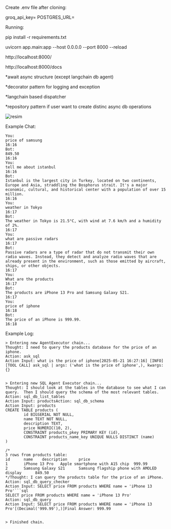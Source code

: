 Create .env file after cloning:

groq_api_key=
POSTGRES_URL=

Running:

pip install -r requirements.txt

uvicorn app.main:app --host 0.0.0.0 --port 8000 --reload

http://localhost:8000/

http://localhost:8000/docs  

*await async structure (except langchain db agent)

*decorator pattern for logging and exception

*langchain based dispatcher

*repository pattern if user want to create distinc async db operations

![resim](https://github.com/user-attachments/assets/16c72529-f2d5-4774-8941-b89390f24f97)


Example Chat:
```
You:
price of samsung
16:16
Bot:
849.50
16:16
You:
tell me about istanbul
16:16
Bot:
Istanbul is the largest city in Turkey, located on two continents, Europe and Asia, straddling the Bosphorus strait. It's a major economic, cultural, and historical center with a population of over 15 million.
16:16
You:
weather in Tokyo
16:17
Bot:
The weather in Tokyo is 21.5°C, with wind at 7.6 km/h and a humidity of 2%.
16:17
You:
what are passive radars
16:17
Bot:
Passive radars are a type of radar that do not transmit their own radio waves. Instead, they detect and analyze radio waves that are already present in the environment, such as those emitted by aircraft, ships, or other objects.
16:17
You:
What are the products
16:17
Bot:
The products are iPhone 13 Pro and Samsung Galaxy S21.
16:17
You:
price of iphone
16:18
Bot:
The price of an iPhone is 999.99.
16:18
```

Example Log:
```
> Entering new AgentExecutor chain...
Thought: I need to query the products database for the price of an iphone. 
Action: ask_sql
Action Input: what is the price of iphone[2025-05-21 16:27:16] [INFO] [TOOL CALL] ask_sql | args: ('what is the price of iphone',), kwargs: {}


> Entering new SQL Agent Executor chain...
Thought: I should look at the tables in the database to see what I can query.  Then I should query the schema of the most relevant tables.
Action: sql_db_list_tables
Action Input: productsAction: sql_db_schema
Action Input: products
CREATE TABLE products (
        id BIGSERIAL NOT NULL,
        name TEXT NOT NULL,
        description TEXT,
        price NUMERIC(10, 2),
        CONSTRAINT products_pkey PRIMARY KEY (id),
        CONSTRAINT products_name_key UNIQUE NULLS DISTINCT (name)
)

/*
3 rows from products table:
id      name    description     price
1       iPhone 13 Pro   Apple smartphone with A15 chip  999.99
2       Samsung Galaxy S21      Samsung flagship phone with AMOLED display      849.50
*/Thought: I can query the products table for the price of an iPhone.
Action: sql_db_query_checker
Action Input: SELECT price FROM products WHERE name = 'iPhone 13 Pro'```sql
SELECT price FROM products WHERE name = 'iPhone 13 Pro'
Action: sql_db_query
Action Input: SELECT price FROM products WHERE name = 'iPhone 13 Pro'[(Decimal('999.99'),)]Final Answer: 999.99 


> Finished chain.
```
